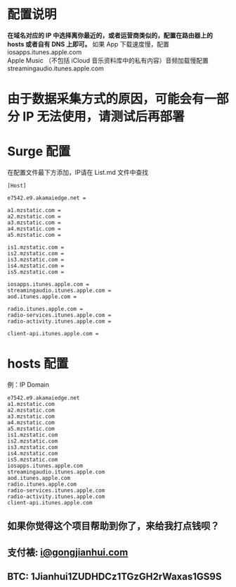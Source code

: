 # 配置说明
**在域名对应的 IP 中选择离你最近的，或者运营商类似的，配置在路由器上的 hosts 或者自有 DNS 上即可。**
如果 App 下载速度慢，配置 iosapps.itunes.apple.com<br>
Apple Music （不包括 iCloud 音乐资料库中的私有内容）音频加载慢配置 streamingaudio.itunes.apple.com

# 由于数据采集方式的原因，可能会有一部分 IP 无法使用，请测试后再部署

# Surge 配置
在配置文件最下方添加，IP请在 List.md 文件中查找

```
[Host]

e7542.e9.akamaiedge.net = 

a1.mzstatic.com = 
a2.mzstatic.com = 
a3.mzstatic.com = 
a4.mzstatic.com = 
a5.mzstatic.com = 

is1.mzstatic.com = 
is2.mzstatic.com = 
is3.mzstatic.com = 
is4.mzstatic.com = 
is5.mzstatic.com = 

iosapps.itunes.apple.com = 
streamingaudio.itunes.apple.com = 
aod.itunes.apple.com = 

radio.itunes.apple.com = 
radio-services.itunes.apple.com = 
radio-activity.itunes.apple.com = 

client-api.itunes.apple.com = 
```
# hosts 配置
例：IP Domain
```
e7542.e9.akamaiedge.net
a1.mzstatic.com 
a2.mzstatic.com
a3.mzstatic.com
a4.mzstatic.com
a5.mzstatic.com
is1.mzstatic.com
is2.mzstatic.com
is3.mzstatic.com
is4.mzstatic.com
is5.mzstatic.com
iosapps.itunes.apple.com
streamingaudio.itunes.apple.com
aod.itunes.apple.com
radio.itunes.apple.com
radio-services.itunes.apple.com
radio-activity.itunes.apple.com
client-api.itunes.apple.com
```

## 如果你觉得这个项目帮助到你了，来给我打点钱呗？
## 支付裱: i@gongjianhui.com
## BTC: 1Jianhui1ZUDHDCz1TGzGH2rWaxas1GS9S



